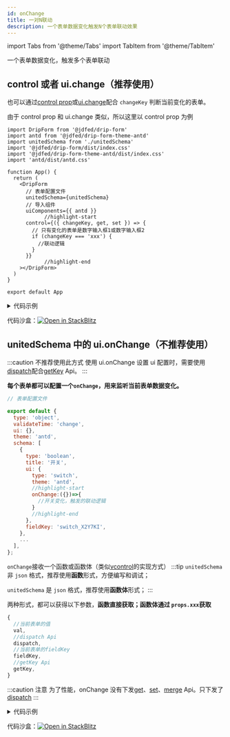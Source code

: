 ```yaml
---
id: onChange
title: 一对N联动
description: 一个表单数据变化触发N个表单联动效果
---
```


import Tabs from '@theme/Tabs'
import TabItem from '@theme/TabItem'

一个表单数据变化，触发多个表单联动

## control 或者 ui.change（推荐使用）

也可以通过[control prop](../../API/formProp/control)或[ui.change](globalChange#uichange)配合 `changeKey` 判断当前变化的表单。

由于 control prop 和 ui.change 类似，所以这里以 control prop 为例

```tsx title="App.tsx"
import DripForm from '@jdfed/drip-form'
import antd from '@jdfed/drip-form-theme-antd'
import unitedSchema from './unitedSchema'
import '@jdfed/drip-form/dist/index.css'
import '@jdfed/drip-form-theme-antd/dist/index.css'
import 'antd/dist/antd.css'

function App() {
  return (
    <DripForm
      // 表单配置文件
      unitedSchema={unitedSchema}
      // 导入组件
      uiComponents={{ antd }}
			//highlight-start
      control={({ changeKey, get, set }) => {
        // 只有变化的表单是数字输入框1或数字输入框2
        if (changeKey === 'xxx') {
          //联动逻辑
        }
      }}
			//highlight-end
    ></DripForm>
  )
}

export default App
```

<details>
<summary>代码示例</summary>
<Tabs>

<TabsItem value="App" label="App.tsx">

```tsx
import DripForm from '@jdfed/drip-form';
import antd from '@jdfed/drip-form-theme-antd';
import unitedSchema from './unitedSchema';
import '@jdfed/drip-form/dist/index.css';
import '@jdfed/drip-form-theme-antd/dist/index.css';
import 'antd/dist/antd.css';

function App() {
  return (
    <DripForm
      // 表单配置文件
      unitedSchema={unitedSchema}
      // 导入组件
      uiComponents={{ antd }}
			//highlight-start
      control={({ changeKey, get, set, merge }) => {
        // 只有变化的表单是开关时
        if (changeKey === 'switch_X2Y7KI') {
          //开关是否开启
          const val = get(changeKey).data;
          //使用set Api设置输入框是否禁用
          set('text_T4KrN2', 'uiSchema', (textUiSchema: any) => {
            textUiSchema.disabled = val;
          });
          //使用merge Api设置多选框是否禁用
          merge('checkbox_kXIPcF', 'uiSchema', {
            disabled: val,
          });
        }
      }}
			//highlight-end
    ></DripForm>
  );
}

export default App;

```

</TabsItem>

<TabsItem value="unitedSchema" label="unitedSchema.ts">

```tsx
// 表单配置文件

export default {
  type: 'object',
  validateTime: 'change',
  ui: {},
  theme: 'antd',
  schema: [
    {
      type: 'boolean',
      title: '开关',
      ui: {
        type: 'switch',
        theme: 'antd',
      },
      fieldKey: 'switch_X2Y7KI',
    },
    {
      type: 'string',
      title: '输入框',
      ui: {
        type: 'text',
        style: {
          width: '100%',
        },
        theme: 'antd',
      },
      fieldKey: 'text_T4KrN2',
    },
    {
      type: 'array',
      title: '多选框',
      default: ['1'],
      ui: {
        type: 'checkbox',
        theme: 'antd',
        options: [
          {
            label: '1',
            value: '1',
          },
          {
            label: '2',
            value: '2',
          },
        ],
      },
      fieldKey: 'checkbox_kXIPcF',
    },
  ],
};

```

</TabsItem>

</Tabs>

</details>

代码沙盒：[![Open in StackBlitz](https://developer.stackblitz.com/img/open_in_stackblitz.svg)](https://stackblitz.com/edit/drip-form-prbwn1?file=src/unitedSchema.ts)

## unitedSchema 中的 ui.onChange（不推荐使用）

:::caution 不推荐使用此方式
使用 ui.onChange 设置 ui 配置时，需要使用[dispatch](../../API/utils/dispatch)配合[getKey](../../API/utils/getKey) Api。
:::

**每个表单都可以配置一个`onChange`，用来监听当前表单数据变化。**

```js title="unitedSchema"
// 表单配置文件

export default {
  type: 'object',
  validateTime: 'change',
  ui: {},
  theme: 'antd',
  schema: [
    {
      type: 'boolean',
      title: '开关',
      ui: {
        type: 'switch',
        theme: 'antd',
        //highlight-start
        onChange:({})=>{
          //开关变化，触发的联动逻辑
        }
        //highlight-end
      },
      fieldKey: 'switch_X2Y7KI',
    },
    ...
  ],
};

```

`onChange`接收一个函数或函数体（类似[vcontrol](./vcontrol)的实现方式）
:::tip
`unitedSchema` 非 `json` 格式，推荐使用**函数**形式，方便编写和调试；

`unitedSchema` 是 `json` 格式，推荐使用**函数体**形式；
:::

两种形式，都可以获得以下参数，**函数直接获取；函数体通过 `props.xxx`获取**

```js title=onChange参数
{
  //当前表单的值
  val,
  //dispatch Api
  dispatch,
  //当前表单的fieldKey
  fieldKey,
  //getKey Api
  getKey,
}
```

:::caution 注意
为了性能，onChange 没有下发[get](../../API/utils/get)、[set](../../API/utils/set)、[merge](../../API/utils/merge) Api。只下发了[dispatch](../../API/utils/dispatch)
:::

<details>
<summary>代码示例</summary>
<Tabs>

<TabsItem value="App" label="App.tsx">

```tsx
import DripForm from '@jdfed/drip-form'
import antd from '@jdfed/drip-form-theme-antd'
import unitedSchema from './unitedSchema'
import '@jdfed/drip-form/dist/index.css'
import '@jdfed/drip-form-theme-antd/dist/index.css'
import 'antd/dist/antd.css'

function App() {
  return (
    <DripForm
      // 表单配置文件
      unitedSchema={unitedSchema}
      // 导入组件
      uiComponents={{ antd }}
    ></DripForm>
  )
}

export default App
```

</TabsItem>

<TabsItem value="unitedSchema" label="unitedSchema.ts">

```tsx
// 表单配置文件

export default {
  type: 'object',
  validateTime: 'change',
  ui: {},
  theme: 'antd',
  schema: [
    {
      type: 'boolean',
      title: '开关',
      ui: {
        type: 'switch',
        theme: 'antd',
        //highlight-start
        onChange: ({ val, dispatch, getKey }: any) => {
          // 如果开关关闭，执行以下逻辑
          if (!val) {
            // 设置多选框的ui配置disabled为true
            dispatch({
              type: 'setUi',
              action: {
                set: {
                  [`${getKey('text_T4KrN2', 'uiSchema')}.disabled`]: true,
                  [`${getKey('checkbox_kXIPcF', 'uiSchema')}.disabled`]: true,
                },
              },
            })
          } else {
            //开关开启执行以下逻辑

            // 设置多选框ui配置disabled为false
            dispatch({
              type: 'setUi',
              action: {
                set: {
                  [`${getKey('text_T4KrN2', 'uiSchema')}.disabled`]: false,
                  [`${getKey('checkbox_kXIPcF', 'uiSchema')}.disabled`]: false,
                },
              },
            })
          }
        },
      },
      //highlight-end
      default: true,
      fieldKey: 'switch_X2Y7KI',
    },
    {
      type: 'string',
      title: '输入框',
      ui: {
        type: 'text',
        style: {
          width: '100%',
        },
        theme: 'antd',
      },
      fieldKey: 'text_T4KrN2',
    },
    {
      type: 'array',
      title: '多选框',
      default: ['1'],
      ui: {
        type: 'checkbox',
        theme: 'antd',
        options: [
          {
            label: '1',
            value: '1',
          },
          {
            label: '2',
            value: '2',
          },
        ],
      },
      fieldKey: 'checkbox_kXIPcF',
    },
  ],
}
```

</TabsItem>

</Tabs>

</details>

代码沙盒：[![Open in StackBlitz](https://developer.stackblitz.com/img/open_in_stackblitz.svg)](https://stackblitz.com/edit/drip-form-prbwn1?file=src/unitedSchema.ts)
